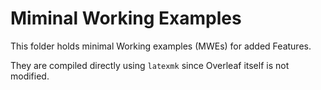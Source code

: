 # Miminal Working Examples

This folder holds minimal Working examples (MWEs) for added Features.

They are compiled directly using `latexmk` since Overleaf itself is not modified.
